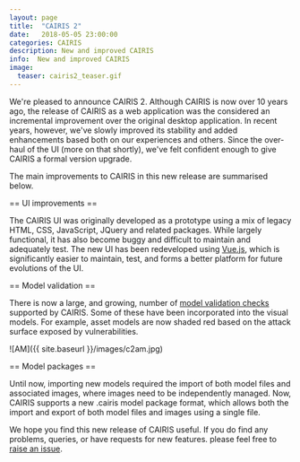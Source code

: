 ```yaml
---
layout: page
title:  "CAIRIS 2"
date:   2018-05-05 23:00:00
categories: CAIRIS
description: New and improved CAIRIS
info:  New and improved CAIRIS
image:
  teaser: cairis2_teaser.gif
---
```


We're pleased to announce CAIRIS 2.  Although CAIRIS is now over 10 years ago, the release of CAIRIS as a web application was the considered an incremental improvement over the original desktop application.  In recent years, however, we've slowly improved its stability and added enhancements based both on our experiences and others.  Since the over-haul of the UI (more on that shortly), we've felt confident enough to give CAIRIS a formal version upgrade.

The main improvements to CAIRIS in this new release are summarised below.

== UI improvements ==

The CAIRIS UI was originally developed as a prototype using a mix of legacy HTML, CSS, JavaScript, JQuery and related packages.  While largely functional, it has also become buggy and difficult to maintain and adequately test.  The new UI has been redeveloped using [Vue.js](https://vuejs.org), which is significantly easier to maintain, test, and forms a better platform for future evolutions of the UI.

== Model validation ==

There is now a large, and growing, number of [model validation checks](https://cairis.readthedocs.io/en/latest/validation.html) supported by CAIRIS.  Some of these have been incorporated into the visual models.  For example, asset models are now shaded red based on the attack surface exposed by vulnerabilities.

![AM]({{ site.baseurl }}/images/c2am.jpg)

== Model packages ==

Until now, importing new models required the import of both model files and associated images, where images need to be independently managed.  Now, CAIRIS supports a new .cairis model package format, which allows both the import and export of both model files and images using a single file.

We hope you find this new release of CAIRIS useful.  If you do find any problems, queries, or have requests for new features. please feel free to [raise an issue](https://github.com/failys/cairis).